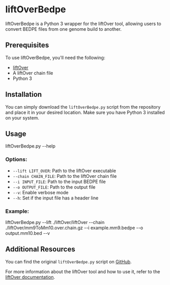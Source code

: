 # liftOverBedpe

liftOverBedpe is a Python 3 wrapper for the liftOver tool, allowing users to convert BEDPE files from one genome build to another.

## Prerequisites

To use liftOverBedpe, you'll need the following:

- [liftOver](https://genome.sph.umich.edu/wiki/LiftOver)
- A liftOver chain file
- Python 3

## Installation

You can simply download the `liftOverBedpe.py` script from the repository and place it in your desired location. Make sure you have Python 3 installed on your system.

## Usage

liftOverBedpe.py --help

### Options:

- `--lift LIFT_OVER`: Path to the liftOver executable
- `--chain CHAIN_FILE`: Path to the liftOver chain file
- `--i INPUT_FILE`: Path to the input BEDPE file
- `--o OUTPUT_FILE`: Path to the output file
- `--v`: Enable verbose mode
- `--h`: Set if the input file has a header line

### Example:

liftOverBedpe.py --lift ./liftOver/liftOver --chain ./liftOver/mm9ToMm10.over.chain.gz --i example.mm9.bedpe --o output.mm10.bed --v

## Additional Resources

You can find the original `liftOverBedpe.py` script on [GitHub](https://github.com/cauyrd/liftOverBedpe/blob/main/liftOverBedpe.py).

For more information about the liftOver tool and how to use it, refer to the [liftOver documentation](https://genome.sph.umich.edu/wiki/LiftOver).
